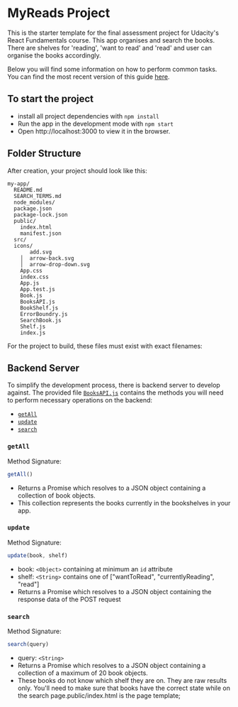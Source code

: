 # MyReads Project

This is the starter template for the final assessment project for Udacity's React Fundamentals course. 
This app organises and search the books. There are shelves for 'reading', 'want to read' and 'read' and user can organise the books accordingly. 


Below you will find some information on how to perform common tasks.<br>
You can find the most recent version of this guide [here](https://github.com/RashmiPrashant/myreads-new/blob/master/README.md).

## To start the project 


* install all project dependencies with `npm install`
* Run the app in the development mode with `npm start`
* Open http://localhost:3000 to view it in the browser.

## Folder Structure

After creation, your project should look like this:

```
my-app/
  README.md
  SEARCH_TERMS.md
  node_modules/
  package.json
  package-lock.json
  public/
    index.html
    manifest.json
  src/
  icons/
       add.svg
    │  arrow-back.svg
    │  arrow-drop-down.svg
    App.css
    index.css
    App.js
    App.test.js
    Book.js
    BooksAPI.js
    BookShelf.js
    ErrorBoundry.js
    SearchBook.js
    Shelf.js
    index.js
```
For the project to build, these files must exist with exact filenames:

## Backend Server

To simplify the development process, there is backend server to develop against. The provided file [`BooksAPI.js`](src/BooksAPI.js) contains the methods you will need to perform necessary operations on the backend:

* [`getAll`](#getall)
* [`update`](#update)
* [`search`](#search)

### `getAll`

Method Signature:

```js
getAll()
```

* Returns a Promise which resolves to a JSON object containing a collection of book objects.
* This collection represents the books currently in the bookshelves in your app.

### `update`

Method Signature:

```js
update(book, shelf)
```

* book: `<Object>` containing at minimum an `id` attribute
* shelf: `<String>` contains one of ["wantToRead", "currentlyReading", "read"]  
* Returns a Promise which resolves to a JSON object containing the response data of the POST request

### `search`

Method Signature:

```js
search(query)
```

* query: `<String>`
* Returns a Promise which resolves to a JSON object containing a collection of a maximum of 20 book objects.
* These books do not know which shelf they are on. They are raw results only. You'll need to make sure that books have the correct state while on the search page.public/index.html is the page template;

